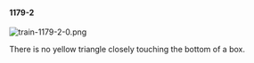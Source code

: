 #### 1179-2
![train-1179-2-0.png](https://github.com/lil-lab/nlvr/raw/master/nlvr/train/images/8/train-1179-2-0.png "train-1179-2-0.png")

There is no yellow triangle closely touching the bottom of a box.